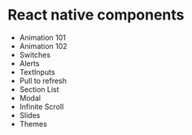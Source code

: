 # React native components

- Animation 101
- Animation 102
- Switches
- Alerts
- TextInputs
- Pull to refresh
- Section List
- Modal
- Infinite Scroll
- Slides
- Themes
